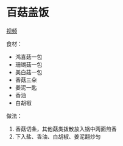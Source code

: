 # 百菇盖饭

[视频](https://www.bilibili.com/video/BV1A64y1d7Z2)

食材：
- 鸿喜菇一包
- 珊瑚菇一包
- 美白菇一包
- 香菇三朵
- 姜泥一匙
- 香油
- 白胡椒

做法：
1. 香菇切条，其他菇类拨散放入锅中两面煎香
2. 下入盐、香油、白胡椒、姜泥翻炒匀